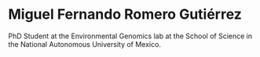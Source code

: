# Miguel Fernando Romero Gutiérrez

PhD Student at the Environmental Genomics lab at the School of Science in the National Autonomous University of Mexico.
